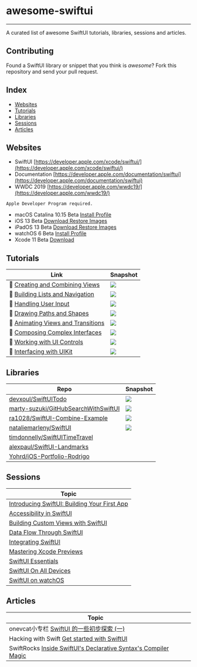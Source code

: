 # awesome-swiftui

---

A curated list of awesome SwiftUI tutorials, libraries, sessions and articles.

## Contributing

Found a SwiftUI library or snippet that you think is *awesome*? Fork this repository and send your pull request.

## Index

  - [Websites](#websites) 
  - [Tutorials](#tutorials)
  - [Libraries](#libraries)
  - [Sessions](#sessions)
  - [Articles](#articles)

## Websites

* SwiftUI [https://developer.apple.com/xcode/swiftui/](https://developer.apple.com/xcode/swiftui/)
* Documentation [https://developer.apple.com/documentation/swiftui](https://developer.apple.com/documentation/swiftui)
* WWDC 2019 [https://developer.apple.com/wwdc19/](https://developer.apple.com/wwdc19/)

```
Apple Developer Program required.
```

* macOS Catalina 10.15 Beta [Install Profile](https://developer.apple.com/services-account/download?path=/WWDC_2019/macOS_10.15_Developer_Beta_Access_Utility/macOSDeveloperBetaAccessUtility.dmg)
* iOS 13 Beta [Download Restore Images](https://developer.apple.com/download/#ios-restore-images-iphone-new)
* iPadOS 13 Beta [Download Restore Images](https://developer.apple.com/download/#ios-restore-images-iphone-new)
* watchOS 6 Beta [Install Profile](https://developer.apple.com/services-account/download?path=/WWDC_2019/watchOS_6_beta_Configuration_Profile/watchOS_6_Beta_Profilemobileconfig.mobileconfig)
* Xcode 11 Beta [Download](https://developer.apple.com/services-account/download?path=/WWDC_2019/Xcode_11_Beta/Xcode_11_Beta.xip)

## Tutorials

| Link                                                         | Snapshot                                                     |
| ------------------------------------------------------------ | ------------------------------------------------------------ |
|  [Creating and Combining Views](https://developer.apple.com/tutorials/swiftui/creating-and-combining-views) | ![](snapshot/developer.apple.com_tutorials_swiftui_creating-and-combining-views.png) |
|  [Building Lists and Navigation](https://developer.apple.com/tutorials/swiftui/building-lists-and-navigation) | ![](snapshot/developer.apple.com_tutorials_swiftui_building-lists-and-navigation.png) |
|  [Handling User Input](https://developer.apple.com/tutorials/swiftui/handling-user-input) | ![](snapshot/developer.apple.com_tutorials_swiftui_handling-user-input.png) |
|  [Drawing Paths and Shapes](https://developer.apple.com/tutorials/swiftui/drawing-paths-and-shapes) | ![](snapshot/developer.apple.com_tutorials_swiftui_drawing-paths-and-shapes.png) |
|  [Animating Views and Transitions](https://developer.apple.com/tutorials/swiftui/animating-views-and-transitions) | ![](snapshot/developer.apple.com_tutorials_swiftui_animating-views-and-transitions.png) |
|  [Composing Complex Interfaces](https://developer.apple.com/tutorials/swiftui/composing-complex-interfaces) | ![](snapshot/developer.apple.com_tutorials_swiftui_composing-complex-interfaces.png) |
|  [Working with UI Controls](https://developer.apple.com/tutorials/swiftui/working-with-ui-controls) | ![](snapshot/developer.apple.com_tutorials_swiftui_working-with-ui-controls.png) |
|  [Interfacing with UIKit](https://developer.apple.com/tutorials/swiftui/interfacing-with-uikit) | ![](snapshot/developer.apple.com_tutorials_swiftui_interfacing-with-uikit.png) |



## Libraries

| Repo                                                         | Snapshot                                                     |
| ------------------------------------------------------------ | ------------------------------------------------------------ |
| [devxoul/SwiftUITodo](https://github.com/devxoul/SwiftUITodo) | ![](https://user-images.githubusercontent.com/931655/58843349-f6dbf400-8626-11e9-8227-fbd369c29515.png) |
| [marty-suzuki/GitHubSearchWithSwiftUI](https://github.com/marty-suzuki/GitHubSearchWithSwiftUI) | ![](https://user-images.githubusercontent.com/2082134/58905672-41539280-8745-11e9-99e3-cb3c3c4991f0.png) |
| [ra1028/SwiftUI-Combine-Example](https://github.com/ra1028/SwiftUI-Combine-Example) | ![](https://github.com/ra1028/SwiftUI-Combine-Example/raw/master/assets/sample.png) |
| [nataliemarleny/SwiftUI](https://github.com/nataliemarleny/SwiftUI) | ![](https://github.com/nataliemarleny/SwiftUI/raw/master/Creating-and-Combining-Views/screenshot-swiftUI-natalie-marleny.png) |
| [timdonnelly/SwiftUITimeTravel](https://github.com/timdonnelly/SwiftUITimeTravel) |                                                              |
| [alexpaul/SwiftUI-Landmarks](https://github.com/alexpaul/SwiftUI-Landmarks) |                                                              |
| [Yohrd/iOS-Portfolio-Rodrigo](https://github.com/Yohrd/iOS-Portfolio-Rodrigo) |                                                              |



## Sessions

| Topic                                                        |
| ------------------------------------------------------------ |
| [Introducing SwiftUI: Building Your First App](https://developer.apple.com/videos/play/wwdc2019/204/) |
| [Accessibility in SwiftUI](https://developer.apple.com/videos/play/wwdc2019/238) |
| [Building Custom Views with SwiftUI](https://developer.apple.com/videos/play/wwdc2019/237) |
| [Data Flow Through SwiftUI](https://developer.apple.com/videos/play/wwdc2019/226) |
| [Integrating SwiftUI](https://developer.apple.com/videos/play/wwdc2019/231) |
| [Mastering Xcode Previews](https://developer.apple.com/videos/play/wwdc2019/233) |
| [SwiftUI Essentials](https://developer.apple.com/videos/play/wwdc2019/216) |
| [SwiftUI On All Devices](https://developer.apple.com/videos/play/wwdc2019/240) |
| [SwiftUI on watchOS](https://developer.apple.com/videos/play/wwdc2019/219) |

## Articles

| Topic                                                        |      |
| ------------------------------------------------------------ | ---- |
| onevcat小专栏  [SwiftUI 的一些初步探索 (一)](https://xiaozhuanlan.com/topic/7652341890) |      |
| Hacking with Swift [Get started with SwiftUI](https://www.hackingwithswift.com/articles/194/get-started-with-swiftui) |      |
| SwiftRocks [Inside SwiftUI's Declarative Syntax's Compiler Magic](https://swiftrocks.com/inside-swiftui-compiler-magic.html) |      |

